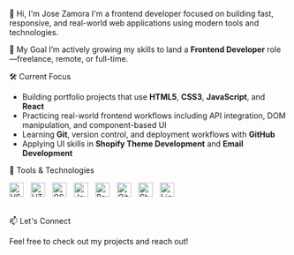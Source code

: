 👋 Hi, I'm Jose Zamora
I'm a frontend developer focused on building fast, responsive, and real-world web applications using modern tools and technologies.

🎯 My Goal
I’m actively growing my skills to land a **Frontend Developer** role—freelance, remote, or full-time.

🛠️ Current Focus
- Building portfolio projects that use **HTML5**, **CSS3**, **JavaScript**, and **React**
- Practicing real-world frontend workflows including API integration, DOM manipulation, and component-based UI
- Learning **Git**, version control, and deployment workflows with **GitHub**
- Applying UI skills in **Shopify Theme Development** and **Email Development**

🚀 Tools & Technologies
<div style="display:flex;align-items:center;gap:10px;">
  <img align="left" alt="VS Code" width="26px" src="https://cdn.jsdelivr.net/gh/devicons/devicon/icons/vscode/vscode-original.svg" />
  <img align="left" alt="HTML5" width="26px" src="https://cdn.jsdelivr.net/gh/devicons/devicon/icons/html5/html5-original.svg" />
  <img align="left" alt="CSS3" width="26px" src="https://cdn.jsdelivr.net/gh/devicons/devicon/icons/css3/css3-original.svg" />
  <img align="left" alt="JavaScript" width="26px" src="https://cdn.jsdelivr.net/gh/devicons/devicon/icons/javascript/javascript-original.svg" />
  <img align="left" alt="React" width="26px" src="https://cdn.jsdelivr.net/gh/devicons/devicon/icons/react/react-original.svg" />
  <img align="left" alt="Git" width="26px" src="https://cdn.jsdelivr.net/gh/devicons/devicon/icons/git/git-original.svg" />
  <img align="left" alt="Shopify" width="26px" src="https://cdn.worldvectorlogo.com/logos/shopify.svg" />
  <img align="left" alt="Liquid" width="26px" src="https://d33wubrfki0l68.cloudfront.net/0880593e17581e11a586815f8e151514a5e6cc42/e7bfe/dist/img/icon11.svg" />
</div>
<br/><br/>
📫 Let's Connect

Feel free to check out my projects and reach out!
